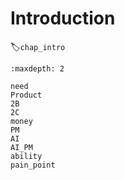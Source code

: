 # Introduction
:label:`chap_intro`

```toc
:maxdepth: 2

need
Product
2B
2C
money
PM
AI
AI_PM
ability
pain_point
```

